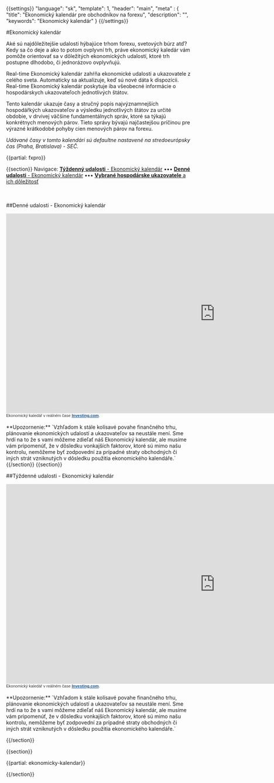 {{settings}}
  "language": "sk",
  "template": 1,
  "header": "main",
  "meta" : {
    "title": "Ekonomický kalendár pre obchodníkov na forexu",
    "description": "",
    "keywords": "Ekonomický kalendár"
  }
{{/settings}}

#Ekonomický kalendár

Aké sú najdôležitejšie udalosti hýbajúce trhom forexu, svetových búrz atď? Kedy sa čo deje a ako to potom ovplyvní trh, práve ekonomický kaledár vám pomôže orientovať sa v dôležitých ekonomických udalostí, ktoré trh postupne dlhodobo, či jednorázovo ovplyvňujú.

Real-time Ekonomický kalendár zahŕňa ekonomické udalosti a ukazovatele z celého sveta. Automaticky sa aktualizuje, keď sú nové dáta k dispozícii. Real-time Ekonomický kalendár poskytuje iba všeobecné informácie o hospodárskych ukazovateľoch jednotlivých štátov.

Tento kalendár ukazuje časy a stručný popis najvýznamnejších hospodářkých ukazovateľov a výsledku jednotlivých štátov za určité obdobie, v drvivej väčšine fundamentálnych správ, ktoré sa týkajú konkrétnych menových párov. Tieto správy bývajú najčastejšou príčinou pre výrazné krátkodobé pohyby cien menových párov na forexu.

*Udávané časy v tomto kalendári sú defaultne nastavené na stredoeurópsky čas (Praha, Bratislava) - SEČ.*

{{partial: fxpro}}

{{section}}
Navigace: [**Týždenný udalosti** - Ekonomický kalendár](http://forexsrovnavac.cz/ekonomicky-kalendar#section-2) ••• [**Denné udalosti** - Ekonomický kalendár](http://forexsrovnavac.cz/ekonomicky-kalendar#section-1) ••• [**Vybrané hospodárske ukazovatele** a ich dôležitosť](http://forexsrovnavac.cz/ekonomicky-kalendar#section-3)
<br>
<br>
<br>

##Denné udalosti - Ekonomický kalendár


<iframe src="http://ec.forexprostools.com?ecoDayBackground=%231e2ed6&innerBorderColor=%231333d1&borderColor=%233159bd&columns=exc_flags,exc_currency,exc_importance,exc_actual,exc_forecast,exc_previous&features=datepicker,timezone&countries=25,32,6,37,72,22,17,39,14,10,35,43,56,36,110,11,26,12,4,5&calType=day&timeZone=57&lang=1" width="1140" height="545" frameborder="0" allowtransparency="true" marginwidth="0" marginheight="0"></iframe><div class="poweredBy" style="font-family: Arial, Helvetica, sans-serif;"><span style="font-size: 11px;color: #333333;text-decoration: none;">Ekonomický kaledář v reálném čase <a href="http://www.investing.com/" rel="nofollow" target="_blank" style="font-size: 11px;color: #06529D; font-weight: bold;" class="underline_link">Investing.com</a>.</span></div>



<br>
**Upozornenie:** `Vzhľadom k stále kolísavé povahe finančného trhu, plánovanie ekonomických udalostí a ukazovateľov sa neustále mení. Sme hrdí na to že s vami môžeme zdieľať náš Ekonomický kalendár, ale musíme vám pripomenúť, že v dôsledku vonkajších faktorov, ktoré sú mimo našu kontrolu, nemôžeme byť zodpovední za prípadné straty obchodných či iných strát vzniknutých v dôsledku použitia ekonomického kalendáře.`
<br>
{{/section}}
{{section}}

##Týždenné udalosti - Ekonomický kalendár

<iframe src="http://ec.forexprostools.com?ecoDayBackground=%231e2ed6&innerBorderColor=%231333d1&borderColor=%233159bd&columns=exc_flags,exc_currency,exc_importance,exc_actual,exc_forecast,exc_previous&features=datepicker,timezone&countries=25,32,6,37,72,22,17,39,14,10,35,43,56,36,110,11,26,12,4,5&calType=week&timeZone=57&lang=1" width="1140" height="545" frameborder="0" allowtransparency="true" marginwidth="0" marginheight="0"></iframe><div class="poweredBy" style="font-family: Arial, Helvetica, sans-serif;"><span style="font-size: 11px;color: #333333;text-decoration: none;">Ekonomický kaledář v reálném čase <a href="http://www.investing.com/" rel="nofollow" target="_blank" style="font-size: 11px;color: #06529D; font-weight: bold;" class="underline_link">Investing.com</a>.</span></div>

<br>
**Upozornenie:** `Vzhľadom k stále kolísavé povahe finančného trhu, plánovanie ekonomických udalostí a ukazovateľov sa neustále mení. Sme hrdí na to že s vami môžeme zdieľať náš Ekonomický kalendár, ale musíme vám pripomenúť, že v dôsledku vonkajších faktorov, ktoré sú mimo našu kontrolu, nemôžeme byť zodpovední za prípadné straty obchodných či iných strát vzniknutých v dôsledku použitia ekonomického kalendáře.`
<br>


{{/section}}

{{section}}

{{partial: ekonomicky-kalendar}}

{{/section}}


